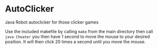 # AutoClicker
Java Robot autoclicker for those clicker games

Use the included makefile by calling 
`make`
from the main directory
then call
`java Cheater`
you then have 1 second to move the mouse to your desired position. 
It will then click 20 times a second until you move the mouse.
